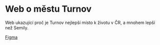 # Web o městu Turnov

Web ukazující proč je Turnov nejlepší místo k životu v ČR, a mnohem lepší než Semily.

[Figma](https://www.figma.com/design/AvynxZWsCSZIMGhtpeysZQ/Untitled?node-id=0-1&t=6EdLdvLti2D6cccX-1)
